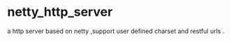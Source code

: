 netty_http_server
=================

a http server based on netty ,support user defined charset and restful urls .
